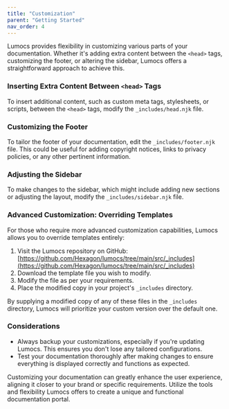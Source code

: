 ```yaml
---
title: "Customization"
parent: "Getting Started"
nav_order: 4
---
```


Lumocs provides flexibility in customizing various parts of your documentation.
Whether it's adding extra content between the `<head>` tags, customizing the
footer, or altering the sidebar, Lumocs offers a straightforward approach to
achieve this.

### Inserting Extra Content Between `<head>` Tags

To insert additional content, such as custom meta tags, stylesheets, or scripts,
between the `<head>` tags, modify the `_includes/head.njk` file.

### Customizing the Footer

To tailor the footer of your documentation, edit the `_includes/footer.njk`
file. This could be useful for adding copyright notices, links to privacy
policies, or any other pertinent information.

### Adjusting the Sidebar

To make changes to the sidebar, which might include adding new sections or
adjusting the layout, modify the `_includes/sidebar.njk` file.

### Advanced Customization: Overriding Templates

For those who require more advanced customization capabilities, Lumocs allows
you to override templates entirely:

1. Visit the Lumocs repository on GitHub:
   [https://github.com/Hexagon/lumocs/tree/main/src/_includes](https://github.com/Hexagon/lumocs/tree/main/src/_includes)
2. Download the template file you wish to modify.
3. Modify the file as per your requirements.
4. Place the modified copy in your project's `_includes` directory.

By supplying a modified copy of any of these files in the `_includes` directory,
Lumocs will prioritize your custom version over the default one.

### Considerations

- Always backup your customizations, especially if you're updating Lumocs. This
  ensures you don't lose any tailored configurations.
- Test your documentation thoroughly after making changes to ensure everything
  is displayed correctly and functions as expected.

Customizing your documentation can greatly enhance the user experience, aligning
it closer to your brand or specific requirements. Utilize the tools and
flexibility Lumocs offers to create a unique and functional documentation
portal.
